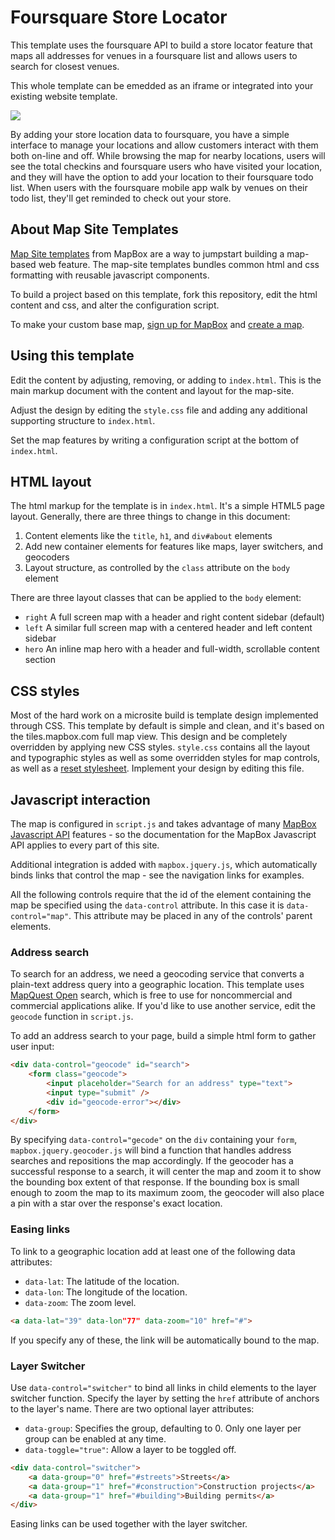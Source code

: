 # Foursquare Store Locator

This template uses the foursquare API to build a store locator feature that maps all addresses for venues in a foursquare list and allows users to search for closest venues. 

This whole template can be emedded as an iframe or integrated into your existing website template.

![](http://farm8.staticflickr.com/7098/7336417746_2fd7fe6fa0_z.jpg)

By adding your store location data to foursquare, you have a simple interface to manage your locations and allow customers interact with them both on-line and off. While browsing the map for nearby locations, users will see the total checkins and foursquare users who have visited your location, and they will have the option to add your location to their foursquare todo list. When users with the foursquare mobile app walk by venues on their todo list, they'll get reminded to check out your store. 

## About Map Site Templates

[Map Site templates](http://mapbox.com/map-sites) from MapBox are a way to jumpstart building a map-based web feature. The map-site templates bundles common html and css formatting with reusable javascript components. 

To build a project based on this template, fork this repository, edit the html content and css, and alter the configuration script.

To make your custom base map, [sign up for MapBox](http://mapbox.com/plans/) and [create a map](http://mapbox.com/hosting/creating/).

## Using this template

Edit the content by adjusting, removing, or adding to `index.html`. This is
the main markup document with the content and layout for the map-site.

Adjust the design by editing the `style.css` file and adding any additional
supporting structure to `index.html`.

Set the map features by writing a configuration script at the bottom of `index.html`.

## HTML layout

The html markup for the template is in `index.html`. It's a simple HTML5 page layout. Generally, there are three things to change in this document:

1. Content elements like the `title`, `h1`, and `div#about` elements
2. Add new container elements for features like maps, layer switchers, and geocoders
3. Layout structure, as controlled by the `class` attribute on the `body` element

There are three layout classes that can be applied to the `body` element:

- `right` A full screen map with a header and right content sidebar (default)
- `left` A similar full screen map with a centered header and left content sidebar
- `hero` An inline map hero with a header and full-width, scrollable content section

## CSS styles

Most of the hard work on a microsite build is template design implemented through CSS. This template by default is simple and clean, and it's based on the tiles.mapbox.com full map view. This design and be completely overridden by applying new CSS styles. `style.css` contains all the layout and typographic styles as well as some overridden styles for map controls, as well as a [reset stylesheet](http://meyerweb.com/eric/tools/css/reset/). Implement your design by editing this file.

## Javascript interaction

The map is configured in `script.js` and takes advantage of many [MapBox Javascript API](http://mapbox.com/developers/mapbox.js/)
features - so the documentation for the MapBox Javascript API applies to every part
of this site.

Additional integration is added with `mapbox.jquery.js`, which automatically binds
links that control the map - see the navigation links for examples.

All the following controls require that the id of the element containing the map be specified using the `data-control` attribute. In this case it is `data-control="map"`. This attribute may be placed in any of the controls' parent elements.

### Address search

To search for an address, we need a geocoding service that converts a plain-text
address query into a geographic location. This template uses [MapQuest Open](http://open.mapquest.com/)
search, which is free to use for noncommercial and commercial applications alike. If you'd
like to use another service, edit the `geocode` function in `script.js`.

To add an address search to your page, build a simple html form to gather user input:

```html
<div data-control="geocode" id="search">
    <form class="geocode">
        <input placeholder="Search for an address" type="text">
        <input type="submit" />
        <div id="geocode-error"></div>
    </form>
</div>
```

By specifying `data-control="gecode"` on the `div` containing your `form`,
`mapbox.jquery.geocoder.js` will bind a function that handles address searches and repositions
the map accordingly. If the geocoder has a successful response to a search, it
will center the map and zoom it to show the bounding box extent of that response. If
the bounding box is small enough to zoom the map to its maximum zoom, the geocoder
will also place a pin with a star over the response's exact location.


### Easing links
To link to a geographic location add at least one of the following data attributes:

- `data-lat`: The latitude of the location.
- `data-lon`: The longitude of the location.
- `data-zoom`: The zoom level.

```html
<a data-lat="39" data-lon"77" data-zoom="10" href="#">
```

If you specify any of these, the link will be automatically bound to the map.


### Layer Switcher
Use `data-control="switcher"` to bind all links in child elements to the layer switcher function. Specify the layer by setting the `href` attribute of anchors to the layer's name. There are two optional layer attributes:

- `data-group`: Specifies the group, defaulting to 0. Only one layer per group can be enabled at any time.
- `data-toggle="true"`: Allow a layer to be toggled off.

```html
<div data-control="switcher">
    <a data-group="0" href="#streets">Streets</a>
    <a data-group="1" href="#construction">Construction projects</a>
    <a data-group="1" href="#building">Building permits</a>
</div>
```

Easing links can be used together with the layer switcher.
